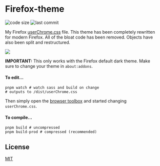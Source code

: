 # Firefox-theme

![code size](https://img.shields.io/github/languages/code-size/CyanPiano/Firefox-theme) ![last commit](https://img.shields.io/github/last-commit/CyanPiano/Firefox-theme)

My Firefox [userChrome.css](https://www.userchrome.org/) file. This theme has been completely rewritten for modern Firefox. All of the bloat code has been removed. Objects have also been split and restructured.

<img src="https://raw.githubusercontent.com/CyanPiano/Static-github/main/firefox-theme/firefox-rewrite.png" />


**IMPORTANT:** This only works with the Firefox default dark theme. Make sure to change your theme in `about:addons`.

#### To edit...
```
pnpm watch # watch sass and build on change 
# outputs to /dist/userChrome.css
````
Then simply open the [browser toolbox](https://developer.mozilla.org/en-US/docs/Tools/Browser_Toolbox) and started changing `userChrome.css`.

#### To compile...
```
pnpm build # uncompressed
pnpm build-prod # compressed (recommended)
```

## License

  [MIT](LICENSE)
